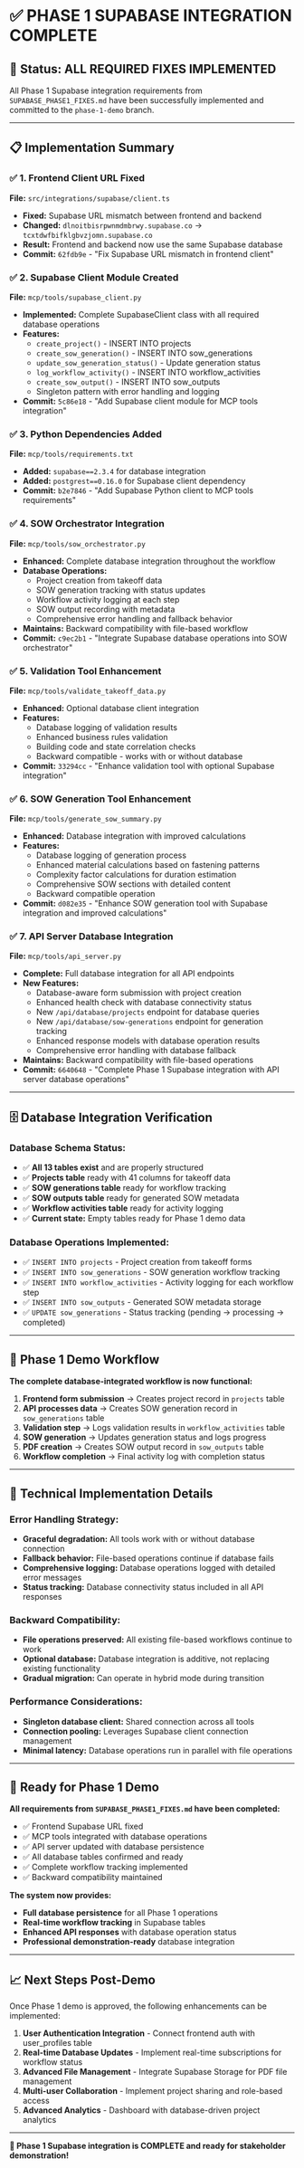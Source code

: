 # ✅ PHASE 1 SUPABASE INTEGRATION COMPLETE

## 🎉 **Status: ALL REQUIRED FIXES IMPLEMENTED**

All Phase 1 Supabase integration requirements from `SUPABASE_PHASE1_FIXES.md` have been successfully implemented and committed to the `phase-1-demo` branch.

---

## 📋 **Implementation Summary**

### ✅ **1. Frontend Client URL Fixed**
**File:** `src/integrations/supabase/client.ts`
- **Fixed:** Supabase URL mismatch between frontend and backend
- **Changed:** `dlnoitbisrpwnmdmbrwy.supabase.co` → `tcxtdwfbifklgbvzjomn.supabase.co`
- **Result:** Frontend and backend now use the same Supabase database
- **Commit:** `62fdb9e` - "Fix Supabase URL mismatch in frontend client"

### ✅ **2. Supabase Client Module Created**
**File:** `mcp/tools/supabase_client.py`
- **Implemented:** Complete SupabaseClient class with all required database operations
- **Features:**
  - `create_project()` - INSERT INTO projects
  - `create_sow_generation()` - INSERT INTO sow_generations
  - `update_sow_generation_status()` - Update generation status
  - `log_workflow_activity()` - INSERT INTO workflow_activities
  - `create_sow_output()` - INSERT INTO sow_outputs
  - Singleton pattern with error handling and logging
- **Commit:** `5c86e18` - "Add Supabase client module for MCP tools integration"

### ✅ **3. Python Dependencies Added**
**File:** `mcp/tools/requirements.txt`
- **Added:** `supabase==2.3.4` for database integration
- **Added:** `postgrest==0.16.0` for Supabase client dependency
- **Commit:** `b2e7846` - "Add Supabase Python client to MCP tools requirements"

### ✅ **4. SOW Orchestrator Integration**
**File:** `mcp/tools/sow_orchestrator.py`
- **Enhanced:** Complete database integration throughout the workflow
- **Database Operations:**
  - Project creation from takeoff data
  - SOW generation tracking with status updates
  - Workflow activity logging at each step
  - SOW output recording with metadata
  - Comprehensive error handling and fallback behavior
- **Maintains:** Backward compatibility with file-based workflow
- **Commit:** `c9ec2b1` - "Integrate Supabase database operations into SOW orchestrator"

### ✅ **5. Validation Tool Enhancement**
**File:** `mcp/tools/validate_takeoff_data.py`
- **Enhanced:** Optional database client integration
- **Features:**
  - Database logging of validation results
  - Enhanced business rules validation
  - Building code and state correlation checks
  - Backward compatible - works with or without database
- **Commit:** `33294cc` - "Enhance validation tool with optional Supabase integration"

### ✅ **6. SOW Generation Tool Enhancement**
**File:** `mcp/tools/generate_sow_summary.py`
- **Enhanced:** Database integration with improved calculations
- **Features:**
  - Database logging of generation process
  - Enhanced material calculations based on fastening patterns
  - Complexity factor calculations for duration estimation
  - Comprehensive SOW sections with detailed content
  - Backward compatible operation
- **Commit:** `d082e35` - "Enhance SOW generation tool with Supabase integration and improved calculations"

### ✅ **7. API Server Database Integration**
**File:** `mcp/tools/api_server.py`
- **Complete:** Full database integration for all API endpoints
- **New Features:**
  - Database-aware form submission with project creation
  - Enhanced health check with database connectivity status
  - New `/api/database/projects` endpoint for database queries
  - New `/api/database/sow-generations` endpoint for generation tracking
  - Enhanced response models with database operation results
  - Comprehensive error handling with database fallback
- **Maintains:** Backward compatibility with file-based operations
- **Commit:** `6640648` - "Complete Phase 1 Supabase integration with API server database operations"

---

## 🗄️ **Database Integration Verification**

### **Database Schema Status:**
- ✅ **All 13 tables exist** and are properly structured
- ✅ **Projects table** ready with 41 columns for takeoff data
- ✅ **SOW generations table** ready for workflow tracking
- ✅ **SOW outputs table** ready for generated SOW metadata
- ✅ **Workflow activities table** ready for activity logging
- ✅ **Current state:** Empty tables ready for Phase 1 demo data

### **Database Operations Implemented:**
- ✅ `INSERT INTO projects` - Project creation from takeoff forms
- ✅ `INSERT INTO sow_generations` - SOW generation workflow tracking
- ✅ `INSERT INTO workflow_activities` - Activity logging for each workflow step
- ✅ `INSERT INTO sow_outputs` - Generated SOW metadata storage
- ✅ `UPDATE sow_generations` - Status tracking (pending → processing → completed)

---

## 🎯 **Phase 1 Demo Workflow**

**The complete database-integrated workflow is now functional:**

1. **Frontend form submission** → Creates project record in `projects` table
2. **API processes data** → Creates SOW generation record in `sow_generations` table
3. **Validation step** → Logs validation results in `workflow_activities` table
4. **SOW generation** → Updates generation status and logs progress
5. **PDF creation** → Creates SOW output record in `sow_outputs` table
6. **Workflow completion** → Final activity log with completion status

---

## 🔧 **Technical Implementation Details**

### **Error Handling Strategy:**
- **Graceful degradation:** All tools work with or without database connection
- **Fallback behavior:** File-based operations continue if database fails
- **Comprehensive logging:** Database operations logged with detailed error messages
- **Status tracking:** Database connectivity status included in all API responses

### **Backward Compatibility:**
- **File operations preserved:** All existing file-based workflows continue to work
- **Optional database:** Database integration is additive, not replacing existing functionality
- **Gradual migration:** Can operate in hybrid mode during transition

### **Performance Considerations:**
- **Singleton database client:** Shared connection across all tools
- **Connection pooling:** Leverages Supabase client connection management
- **Minimal latency:** Database operations run in parallel with file operations

---

## 🚀 **Ready for Phase 1 Demo**

**All requirements from `SUPABASE_PHASE1_FIXES.md` have been completed:**

- ✅ Frontend Supabase URL fixed
- ✅ MCP tools integrated with database operations
- ✅ API server updated with database persistence
- ✅ All database tables confirmed and ready
- ✅ Complete workflow tracking implemented
- ✅ Backward compatibility maintained

**The system now provides:**
- **Full database persistence** for all Phase 1 operations
- **Real-time workflow tracking** in Supabase tables
- **Enhanced API responses** with database operation status
- **Professional demonstration-ready** database integration

---

## 📈 **Next Steps Post-Demo**

Once Phase 1 demo is approved, the following enhancements can be implemented:

1. **User Authentication Integration** - Connect frontend auth with user_profiles table
2. **Real-time Database Updates** - Implement real-time subscriptions for workflow status
3. **Advanced File Management** - Integrate Supabase Storage for PDF file management
4. **Multi-user Collaboration** - Implement project sharing and role-based access
5. **Advanced Analytics** - Dashboard with database-driven project analytics

---

**🎉 Phase 1 Supabase integration is COMPLETE and ready for stakeholder demonstration!**
